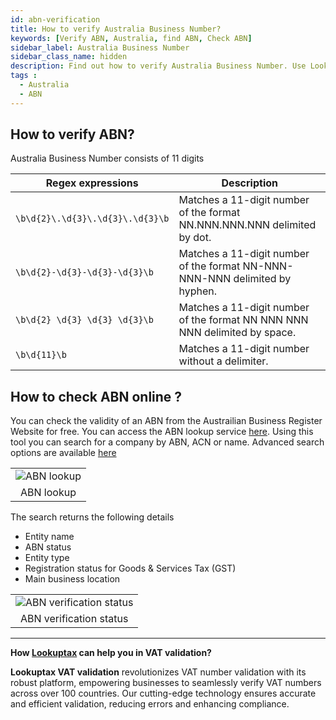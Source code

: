 ```yaml
---
id: abn-verification
title: How to verify Australia Business Number?
keywords: [Verify ABN, Australia, find ABN, Check ABN]
sidebar_label: Australia Business Number
sidebar_class_name: hidden
description: Find out how to verify Australia Business Number. Use Lookuptax for hassle-free validation of Australia Business Number in Austalia.
tags : 
  - Australia
  - ABN
---
```


## How to verify ABN? 

Australia Business Number consists of 11 digits

| Regex expressions                  | Description                                                |
| ----------------------------------- | ---------------------------------------------------------- |
| `\b\d{2}\.\d{3}\.\d{3}\.\d{3}\b`   | Matches a 11-digit number of the format NN.NNN.NNN.NNN delimited by dot. |
| `\b\d{2}-\d{3}-\d{3}-\d{3}\b`       | Matches a 11-digit number of the format NN-NNN-NNN-NNN delimited by hyphen. |
| `\b\d{2} \d{3} \d{3} \d{3}\b`      | Matches a 11-digit number of the format NN NNN NNN NNN delimited by space. |
| `\b\d{11}\b`                        | Matches a 11-digit number without a delimiter.              |



## How to check ABN online ?

You can check the validity of an ABN from the Austrailian Business Register Website for free. You can access the ABN lookup service [here](https://abr.business.gov.au/). Using this tool you can search for a company by ABN, ACN or name. Advanced search options are available [here](https://abr.business.gov.au/Search/Advanced)

<table align="center" border="0px" border-color="#dedede"><tr><td>
  <img src="/docs/img/taxid/abn-lookup.PNG" alt="ABN lookup" title="ABN lookup"/>
  </td></tr>
  <tr><td align="center">ABN lookup</td></tr>
</table>


The search returns the following details 
* Entity name
* ABN status
* Entity type
* Registration status for Goods & Services Tax (GST)
* Main business location


<table align="center" border="0px" border-color="#dedede"><tr><td>
  <img src="/docs/img/taxid/abn-details.PNG" alt="ABN verification status" title="ABN verification status"/>
  </td></tr>
  <tr><td align="center">ABN verification status</td></tr>
</table>

----
**How [Lookuptax](https://lookuptax.com/) can help you in VAT validation?**

**Lookuptax VAT validation** revolutionizes VAT number validation with its robust platform, empowering businesses to seamlessly verify VAT numbers across over 100 countries. Our cutting-edge technology ensures accurate and efficient validation, reducing errors and enhancing compliance.
